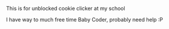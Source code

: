 This is for unblocked cookie clicker at my school

I have way to much free time
Baby Coder, probably need help :P
